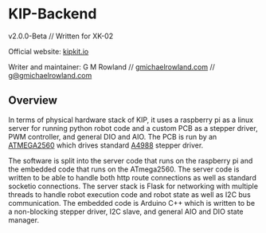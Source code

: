 # KIP-Backend

v2.0.0-Beta // Written for XK-02

Official website: [kipkit.io](https://kipkit.io/)

Writer and maintainer: G M Rowland // [gmichaelrowland.com](http://gmichaelrowland.com) // g@gmichaelrowland.com

## Overview

In terms of physical hardware stack of KIP, it uses a raspberry pi as a linux server for running python robot code and a custom PCB as a stepper driver, PWM controller, and general DIO and AIO. The PCB is run by an [ATMEGA2560](https://microchip.com/wwwproducts/en/ATmega2560) which drives standard [A4988](https://pololu.com/product/1182) stepper driver.

The software is split into the server code that runs on the raspberry pi and the embedded code that runs on the ATmega2560. The server code is written to be able to handle both http route connections as well as standard socketio connections. The server stack is Flask for networking with multiple threads to handle robot execution code and robot state as well as I2C bus communication. The embedded code is Arduino C++ which is written to be a non-blocking stepper driver, I2C slave, and general AIO and DIO state manager.
